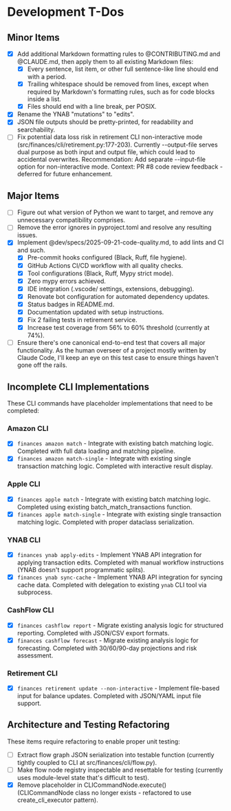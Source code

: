 # Development T-Dos

## Minor Items

- [X] Add additional Markdown formatting rules to @CONTRIBUTING.md and @CLAUDE.md,
        then apply them to all existing Markdown files:
    - [X] Every sentence, list item, or other full sentence-like line should end with a period.
    - [X] Trailing whitespace should be removed from lines,
            except when required by Markdown's formatting rules,
            such as for code blocks inside a list.
    - [X] Files should end with a line break, per POSIX.
- [X] Rename the YNAB "mutations" to "edits".
- [X] JSON file outputs should be pretty-printed, for readability and searchability.
- [ ] Fix potential data loss risk in retirement CLI non-interactive mode
      (src/finances/cli/retirement.py:177-203).
      Currently --output-file serves dual purpose as both input and output file,
      which could lead to accidental overwrites.
      Recommendation: Add separate --input-file option for non-interactive mode.
      Context: PR #8 code review feedback - deferred for future enhancement.

## Major Items

- [ ] Figure out what version of Python we want to target,
        and remove any unnecessary compatibility comprises.
- [ ] Remove the error ignores in pyproject.toml and resolve any resulting issues.
- [X] Implement @dev/specs/2025-09-21-code-quality.md, to add lints and CI and such.
    - [X] Pre-commit hooks configured (Black, Ruff, file hygiene).
    - [X] GitHub Actions CI/CD workflow with all quality checks.
    - [X] Tool configurations (Black, Ruff, Mypy strict mode).
    - [X] Zero mypy errors achieved.
    - [X] IDE integration (.vscode/ settings, extensions, debugging).
    - [X] Renovate bot configuration for automated dependency updates.
    - [X] Status badges in README.md.
    - [X] Documentation updated with setup instructions.
    - [X] Fix 2 failing tests in retirement service.
    - [X] Increase test coverage from 56% to 60% threshold (currently at 74%).
- [ ] Ensure there's one canonical end-to-end test that covers all major functionality.
      As the human overseer of a project mostly written by Claude Code,
        I'll keep an eye on this test case to ensure things haven't gone off the rails.

## Incomplete CLI Implementations

These CLI commands have placeholder implementations that need to be completed:

### Amazon CLI
- [X] `finances amazon match` - Integrate with existing batch matching logic.
      Completed with full data loading and matching pipeline.
- [X] `finances amazon match-single` - Integrate with existing single transaction matching logic.
      Completed with interactive result display.

### Apple CLI
- [X] `finances apple match` - Integrate with existing batch matching logic.
      Completed using existing batch_match_transactions function.
- [X] `finances apple match-single` - Integrate with existing single transaction matching logic.
      Completed with proper dataclass serialization.

### YNAB CLI
- [X] `finances ynab apply-edits` - Implement YNAB API integration for applying transaction edits.
      Completed with manual workflow instructions (YNAB doesn't support programmatic splits).
- [X] `finances ynab sync-cache` - Implement YNAB API integration for syncing cache data.
      Completed with delegation to existing `ynab` CLI tool via subprocess.

### CashFlow CLI
- [X] `finances cashflow report` - Migrate existing analysis logic for structured reporting.
      Completed with JSON/CSV export formats.
- [X] `finances cashflow forecast` - Migrate existing analysis logic for forecasting.
      Completed with 30/60/90-day projections and risk assessment.

### Retirement CLI
- [X] `finances retirement update --non-interactive` - Implement file-based input for balance updates.
      Completed with JSON/YAML input file support.

## Architecture and Testing Refactoring

These items require refactoring to enable proper unit testing:

- [ ] Extract flow graph JSON serialization into testable function
      (currently tightly coupled to CLI at src/finances/cli/flow.py).
- [ ] Make flow node registry inspectable and resettable for testing
      (currently uses module-level state that's difficult to test).
- [X] Remove placeholder in CLICommandNode.execute()
      (CLICommandNode class no longer exists - refactored to use create_cli_executor pattern).
